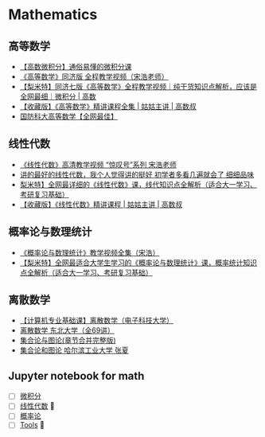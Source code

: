 # Mathematics

## 高等数学
- [【高数微积分】通俗易懂的微积分课](https://www.bilibili.com/video/BV19p4y1C72K)
- [《高等数学》同济版 全程教学视频（宋浩老师）](https://www.bilibili.com/video/BV1Eb411u7Fw)
- [【梨米特】同济七版《高等数学》全程教学视频｜纯干货知识点解析，应该是全网最细｜微积分 | 高数](https://www.bilibili.com/video/BV1864y1T7Ks)
- [【收藏版】《高等数学》精讲课程全集 | 姑姑主讲 | 高数叔](https://www.bilibili.com/video/BV1mz4y127ue)
- [国防科大高等数学【全网最佳】](https://www.bilibili.com/video/BV1F7411B7ep)

## 线性代数

- [《线性代数》高清教学视频 “惊叹号”系列 宋浩老师](https://www.bilibili.com/video/BV1aW411Q7x1)
- [讲的最好的线性代数，我个人觉得讲的挺好 初学者多看几遍就会了 细细品味](https://www.bilibili.com/video/BV1xJ411M7Rz)
- [梨米特】全网最详细的《线性代数》课，线代知识点全解析（适合大一学习、考研复习基础）](https://www.bilibili.com/video/BV1L7411a7Rz)
- [【收藏版】《线性代数》精讲课程 | 姑姑主讲 | 高数叔](https://www.bilibili.com/video/BV1GX4y1L7bM)

## 概率论与数理统计 

- [《概率论与数理统计》教学视频全集（宋浩）](https://www.bilibili.com/video/BV1ot411y7mU)
- [【梨米特】全网最适合大学生学习的《概率论与数理统计》课，概率统计知识点全解析（适合大一学习、考研复习基础）](https://www.bilibili.com/video/BV1D741147G5)

## 离散数学

- [【计算机专业基础课】离散数学（电子科技大学）](https://www.bilibili.com/video/BV1cs411H7sz)
- [离散数学 东北大学（全69讲）](https://www.bilibili.com/video/BV1d7411v7zu)
- [集合论与图论(章节合并完整版)](https://www.bilibili.com/video/BV1eK4y1b7ge)
- [集合论和图论 哈尔滨工业大学 张夏](https://www.bilibili.com/video/BV12v41147GE)
## Jupyter notebook for math

- [ ] [微积分](https://github.com/zhongwei/math/tree/master/calculus)
- [ ] [线性代数](https://github.com/zhongwei/math/tree/master/linearalgebra) 🚀
- [ ] [概率论](https://github.com/zhongwei/math/tree/master/probabilitytheory)
- [ ] [Tools](https://github.com/zhongwei/math/tree/master/tools) 🚀

